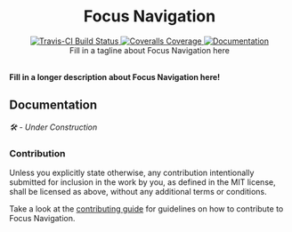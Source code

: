 <h1 align="center">Focus Navigation</h1>
<div align="center">
	<a href="https://travis-ci.org/Roblox/focus-navigation">
		<img src="https://api.travis-ci.org/Roblox/focus-navigation.svg?branch=master" alt="Travis-CI Build Status" />
	</a>
	<a href="https://coveralls.io/github/Roblox/focus-navigation?branch=master">
		<img src="https://coveralls.io/repos/github/Roblox/focus-navigation/badge.svg?branch=master" alt="Coveralls Coverage" />
	</a>
	<a href="https://roblox.github.io/focus-navigation">
		<img src="https://img.shields.io/badge/docs-website-green.svg" alt="Documentation" />
	</a>
</div>

<div align="center">
	Fill in a tagline about Focus Navigation here
</div>

<div>&nbsp;</div>

**Fill in a longer description about Focus Navigation here!**

## Documentation
*🛠 - Under Construction*

<!-- Documentation for Focus Navigation is available on [the official documentation website](https://roblox.github.io/focus-navigation). -->

### Contribution
Unless you explicitly state otherwise, any contribution intentionally submitted for inclusion in the work by you, as defined in the MIT license, shall be licensed as above, without any additional terms or conditions.

Take a look at the [contributing guide](CONTRIBUTING.md) for guidelines on how to contribute to Focus Navigation.